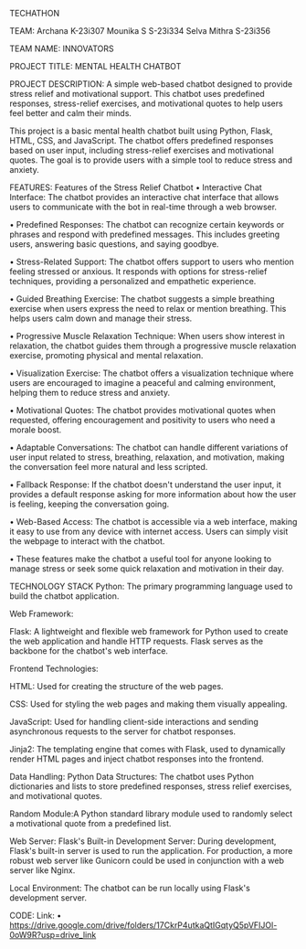 TECHATHON

TEAM:
Archana K-23i307
Mounika S S-23i334
Selva Mithra S-23i356

TEAM NAME: INNOVATORS

PROJECT TITLE: MENTAL HEALTH CHATBOT

PROJECT DESCRIPTION: 
A simple web-based chatbot designed to provide stress relief and motivational support. This chatbot uses predefined responses, stress-relief exercises, and motivational quotes to help users feel better and calm their minds.

This project is a basic mental health chatbot built using Python, Flask, HTML, CSS, and JavaScript. The chatbot offers predefined responses based on user input, including stress-relief exercises and motivational quotes. The goal is to provide users with a simple tool to reduce stress and anxiety.

FEATURES:
Features of the Stress Relief Chatbot
•	Interactive Chat Interface: The chatbot provides an interactive chat interface that allows users to communicate with the bot in real-time through a web browser.

•	Predefined Responses: The chatbot can recognize certain keywords or phrases and respond with predefined messages. This includes greeting users, answering basic questions, and saying goodbye.

•	Stress-Related Support: The chatbot offers support to users who mention feeling stressed or anxious. It responds with options for stress-relief techniques, providing a personalized and empathetic experience.

•	Guided Breathing Exercise: The chatbot suggests a simple breathing exercise when users express the need to relax or mention breathing. This helps users calm down and manage their stress.

•	Progressive Muscle Relaxation Technique: When users show interest in relaxation, the chatbot guides them through a progressive muscle relaxation exercise, promoting physical and mental relaxation.

•	Visualization Exercise: The chatbot offers a visualization technique where users are encouraged to imagine a peaceful and calming environment, helping them to reduce stress and anxiety.

•	Motivational Quotes: The chatbot provides motivational quotes when requested, offering encouragement and positivity to users who need a morale boost.

•	Adaptable Conversations: The chatbot can handle different variations of user input related to stress, breathing, relaxation, and motivation, making the conversation feel more natural and less scripted.

•	Fallback Response: If the chatbot doesn't understand the user input, it provides a default response asking for more information about how the user is feeling, keeping the conversation going.

•	Web-Based Access: The chatbot is accessible via a web interface, making it easy to use from any device with internet access. Users can simply visit the webpage to interact with the chatbot.

•	These features make the chatbot a useful tool for anyone looking to manage stress or seek some quick relaxation and motivation in their day.


TECHNOLOGY STACK
Python: The primary programming language used to build the chatbot application.

Web Framework:

Flask: A lightweight and flexible web framework for Python used to create the web application and handle HTTP requests. Flask serves as the backbone for the chatbot's web interface.

Frontend Technologies:

HTML: Used for creating the structure of the web pages.

CSS: Used for styling the web pages and making them visually appealing.

JavaScript: Used for handling client-side interactions and sending asynchronous requests to the server for chatbot responses.

Jinja2: The templating engine that comes with Flask, used to dynamically render HTML pages and inject chatbot responses into the frontend.

Data Handling:
Python Data Structures: The chatbot uses Python dictionaries and lists to store predefined responses, stress relief exercises, and motivational quotes.

Random Module:A Python standard library module used to randomly select a motivational quote from a predefined list.

Web Server:
Flask's Built-in Development Server: During development, Flask's built-in server is used to run the application. For production, a more robust web server like Gunicorn could be used in conjunction with a web server like Nginx.

Local Environment: The chatbot can be run locally using Flask's development server.

CODE:
Link:
•	https://drive.google.com/drive/folders/17CkrP4utkaQtIGqtyQ5pVFIJOl-0oW9R?usp=drive_link
